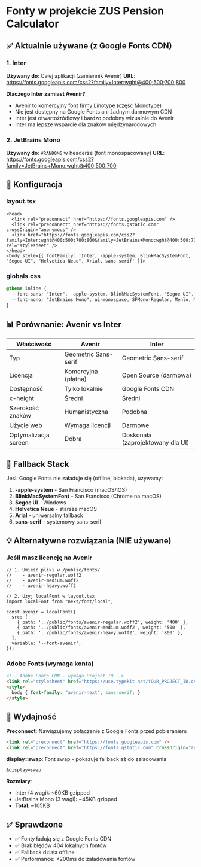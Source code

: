 # Fonty w projekcie ZUS Pension Calculator

## ✅ Aktualnie używane (z Google Fonts CDN)

### 1. Inter
**Używany do**: Całej aplikacji (zamiennik Avenir)
**URL**: https://fonts.googleapis.com/css2?family=Inter:wght@400;500;700;800

**Dlaczego Inter zamiast Avenir?**
- Avenir to komercyjny font firmy Linotype (część Monotype)
- Nie jest dostępny na Google Fonts ani żadnym darmowym CDN
- Inter jest otwartoźródłowy i bardzo podobny wizualnie do Avenir
- Inter ma lepsze wsparcie dla znaków międzynarodowych

### 2. JetBrains Mono
**Używany do**: `#RAND0M6` w headerze (font monospacowany)
**URL**: https://fonts.googleapis.com/css2?family=JetBrains+Mono:wght@400;500;700

## 🔄 Konfiguracja

### layout.tsx
```tsx
<head>
  <link rel="preconnect" href="https://fonts.googleapis.com" />
  <link rel="preconnect" href="https://fonts.gstatic.com" crossOrigin="anonymous" />
  <link href="https://fonts.googleapis.com/css2?family=Inter:wght@400;500;700;800&family=JetBrains+Mono:wght@400;500;700&display=swap" rel="stylesheet" />
</head>
<body style={{ fontFamily: 'Inter, -apple-system, BlinkMacSystemFont, "Segoe UI", "Helvetica Neue", Arial, sans-serif' }}>
```

### globals.css
```css
@theme inline {
  --font-sans: "Inter", -apple-system, BlinkMacSystemFont, "Segoe UI", "Helvetica Neue", Arial, sans-serif;
  --font-mono: "JetBrains Mono", ui-monospace, SFMono-Regular, Menlo, Monaco, Consolas, monospace;
}
```

## 📊 Porównanie: Avenir vs Inter

| Właściwość | Avenir | Inter |
|------------|--------|-------|
| Typ | Geometric Sans-serif | Geometric Sans-serif |
| Licencja | Komercyjna (płatna) | Open Source (darmowa) |
| Dostępność | Tylko lokalnie | Google Fonts CDN |
| x-height | Średni | Średni |
| Szerokość znaków | Humanistyczna | Podobna |
| Użycie web | Wymaga licencji | Darmowe |
| Optymalizacja screen | Dobra | Doskonała (zaprojektowany dla UI) |

## 🎯 Fallback Stack

Jeśli Google Fonts nie załaduje się (offline, blokada), używamy:

1. **-apple-system** - San Francisco (macOS/iOS)
2. **BlinkMacSystemFont** - San Francisco (Chrome na macOS)
3. **Segoe UI** - Windows
4. **Helvetica Neue** - starsze macOS
5. **Arial** - uniwersalny fallback
6. **sans-serif** - systemowy sans-serif

## 💡 Alternatywne rozwiązania (NIE używane)

### Jeśli masz licencję na Avenir
```tsx
// 1. Umieść pliki w /public/fonts/
//    - avenir-regular.woff2
//    - avenir-medium.woff2
//    - avenir-heavy.woff2

// 2. Użyj localFont w layout.tsx
import localFont from "next/font/local";

const avenir = localFont({
  src: [
    { path: '../public/fonts/avenir-regular.woff2', weight: '400' },
    { path: '../public/fonts/avenir-medium.woff2', weight: '500' },
    { path: '../public/fonts/avenir-heavy.woff2', weight: '800' },
  ],
  variable: '--font-avenir',
});
```

### Adobe Fonts (wymaga konta)
```html
<!-- Adobe Fonts CDN - wymaga Project ID -->
<link rel="stylesheet" href="https://use.typekit.net/YOUR_PROJECT_ID.css">
<style>
  body { font-family: "avenir-next", sans-serif; }
</style>
```

## 🚀 Wydajność

**Preconnect**: Nawiązujemy połączenie z Google Fonts przed pobieraniem
```html
<link rel="preconnect" href="https://fonts.googleapis.com" />
<link rel="preconnect" href="https://fonts.gstatic.com" crossOrigin="anonymous" />
```

**display=swap**: Font swap - pokazuje fallback aż do załadowania
```
&display=swap
```

**Rozmiary**:
- Inter (4 wagi): ~60KB gzipped
- JetBrains Mono (3 wagi): ~45KB gzipped
- **Total**: ~105KB

## ✅ Sprawdzone
- ✅ Fonty ładują się z Google Fonts CDN
- ✅ Brak błędów 404 lokalnych fontów
- ✅ Fallback działa offline
- ✅ Performance: <200ms do załadowania fontów

